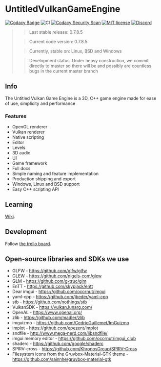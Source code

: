 # UntitledVulkanGameEngine
[![Codacy Badge](https://app.codacy.com/project/badge/Grade/f40d6188c862462fb6a1e65f6e73d83c)](https://www.codacy.com/gh/MadLadSquad/UntitledVulkanGameEngine/dashboard?utm_source=github.com&amp;utm_medium=referral&amp;utm_content=MadLadSquad/UntitledVulkanGameEngine&amp;utm_campaign=Badge_Grade)
![CI](https://github.com/MadLadSquad/UntitledVulkanGameEngine/workflows/CI/badge.svg)
[![Codacy Security Scan](https://github.com/MadLadSquad/UntitledVulkanGameEngine/actions/workflows/codacy-analysis.yml/badge.svg)](https://github.com/MadLadSquad/UntitledVulkanGameEngine/actions/workflows/codacy-analysis.yml)
[![MIT license](https://img.shields.io/badge/License-MIT-blue.svg)](https://lbesson.mit-license.org/)
[![Discord](https://img.shields.io/discord/717037253292982315.svg?label=&logo=discord&logoColor=ffffff&color=7389D8&labelColor=6A7EC2)](https://discord.gg/4wgH8ZE)

>>Last stable release: 0.7.8.5
>>
>
>>Current code version: 0.7.8.5
>>
>
>>Currently, stable on: Linux, BSD and Windows
>> 
>
>>Development status: Under heavy construction, we commit directly to master so there will be and possibly are countless bugs in the current master branch
>>
>

## Info
The Untitled Vulkan Game Engine is a 3D, C++ game engine made for ease of use, simplicity and performance

### Features
-   OpenGL renderer
-   Vulkan renderer
-   Native scripting
-   Editor
-   Levels
-   3D audio
-   UI
-   Game framework
-   Full docs
-   Simple naming and feature implementation
-   Production shipping and export
-   Windows, Linux and BSD support
-   Easy C++ scripting API

## Learning
[Wiki](https://github.com/MadLadSquad/UntitledVulkanGameEngine/wiki).

## Development
Follow [the trello board](https://trello.com/b/0upjsxT0/untitledvukangameengine2).

## Open-source libraries and SDKs we use
-   GLFW - <https://github.com/glfw/glfw>
-   GLEW - <https://github.com/nigels-com/glew>
-   GLM - <https://github.com/g-truc/glm>
-   EnTT - <https://github.com/skypjack/entt>
-   Dear imgui - <https://github.com/ocornut/imgui>
-   yaml-cpp - <https://github.com/jbeder/yaml-cpp>
-   stb - <https://github.com/nothings/stb>
-   VulkanSDK - <https://vulkan.lunarg.com/>
-   OpenAL - <https://www.openal.org/>
-   zlib - <https://github.com/madler/zlib>
-   imguizmo - <https://github.com/CedricGuillemet/ImGuizmo>
-   implot - <https://github.com/epezent/implot>
-   sndfile - <http://www.mega-nerd.com/libsndfile/>
-   imgui memory editor - <https://github.com/ocornut/imgui_club>
-   shaderc - <https://github.com/google/shaderc>
-   SPIRV-cross - <https://github.com/KhronosGroup/SPIRV-Cross>
-   Filesystem icons from the Gruvbox-Material-GTK theme - <https://github.com/sainnhe/gruvbox-material-gtk>
